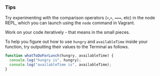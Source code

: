 ### Tips

Try experimenting with the comparison operators (`<`,`>`, `===`, etc) in the node REPL, which you can launch using the `node` command in Vagrant.

Work on your code iteratively - that means in the small pieces.

To help you figure out how to use `hungry` and `availableTime` inside your function, try outputting their values to the Terminal as follows.

```javascript 
function whatToDoForLunch(hungry, availableTime) {
  console.log("hungry is", hungry);
  console.log("availableTime is", availableTime);
}
```
